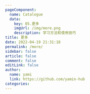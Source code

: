 ```yaml
---
pageComponent: 
  name: Catalogue
  data: 
    key: 05.更多
    imgUrl: /img/more.png
    description: 学习方法和使用技巧
title: 更多
date: 2022-04-19 21:31:18
permalink: /more/
sidebar: false
article: false
comment: false
editLink: false
author: 
  name: yami
  link: https://github.com/yamin-hub
categories: 
---
```

